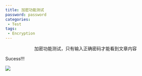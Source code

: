 ```yaml
---
title: 加密功能测试
password: password
categories: 
 - Test 
tags:
 - Encryption 
---
```


<center>加密功能测试，只有输入正确密码才能看到文章内容</center>

Sucess!!!

![](https://www.hualigs.cn/image/60345aa3444b1.jpg)